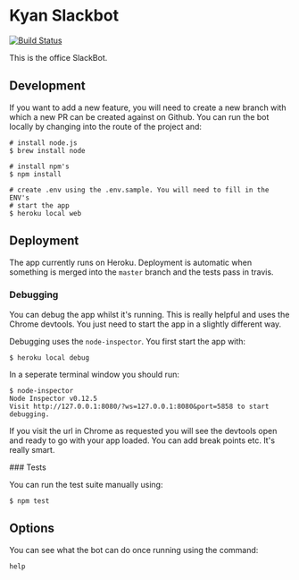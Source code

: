 # Kyan Slackbot

[![Build Status](https://travis-ci.org/kyan/kyan-slackbot.svg?branch=master)](https://travis-ci.org/kyan/kyan-slackbot)

This is the office SlackBot.

## Development

If you want to add a new feature, you will need to create a new branch with
which a new PR can be created against on Github. You can run the bot locally
by changing into the route of the project and:

```
# install node.js
$ brew install node

# install npm's
$ npm install

# create .env using the .env.sample. You will need to fill in the ENV's
# start the app
$ heroku local web

```

## Deployment

The app currently runs on Heroku. Deployment is automatic when something is
merged into the ```master``` branch and the tests pass in travis.

### Debugging

You can debug the app whilst it's running. This is really helpful and uses the
Chrome devtools. You just need to start the app in a slightly different way.

Debugging uses the `node-inspector`. You first start the app with:

```
$ heroku local debug
```

In a seperate terminal window you should run:

```
$ node-inspector
Node Inspector v0.12.5
Visit http://127.0.0.1:8080/?ws=127.0.0.1:8080&port=5858 to start debugging.
```

If you visit the url in Chrome as requested you will see the devtools open and
ready to go with your app loaded. You can add break points etc. It's really smart.

### Tests

You can run the test suite manually using:

```
$ npm test
```

## Options

You can see what the bot can do once running using the command:

```
help

```
